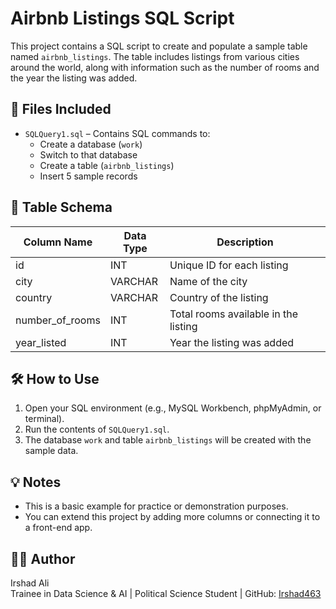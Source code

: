 # Airbnb Listings SQL Script

This project contains a SQL script to create and populate a sample table named `airbnb_listings`. The table includes listings from various cities around the world, along with information such as the number of rooms and the year the listing was added.

## 📂 Files Included

- `SQLQuery1.sql` – Contains SQL commands to:
  - Create a database (`work`)
  - Switch to that database
  - Create a table (`airbnb_listings`)
  - Insert 5 sample records

## 🧱 Table Schema

| Column Name       | Data Type | Description                        |
|------------------|-----------|------------------------------------|
| id               | INT       | Unique ID for each listing         |
| city             | VARCHAR   | Name of the city                   |
| country          | VARCHAR   | Country of the listing             |
| number_of_rooms  | INT       | Total rooms available in the listing |
| year_listed      | INT       | Year the listing was added         |

## 🛠️ How to Use

1. Open your SQL environment (e.g., MySQL Workbench, phpMyAdmin, or terminal).
2. Run the contents of `SQLQuery1.sql`.
3. The database `work` and table `airbnb_listings` will be created with the sample data.

## 💡 Notes

- This is a basic example for practice or demonstration purposes.
- You can extend this project by adding more columns or connecting it to a front-end app.

## 🧑‍💻 Author

Irshad Ali  
Trainee in Data Science & AI | Political Science Student | GitHub: [Irshad463](https://github.com/Irshad463)
